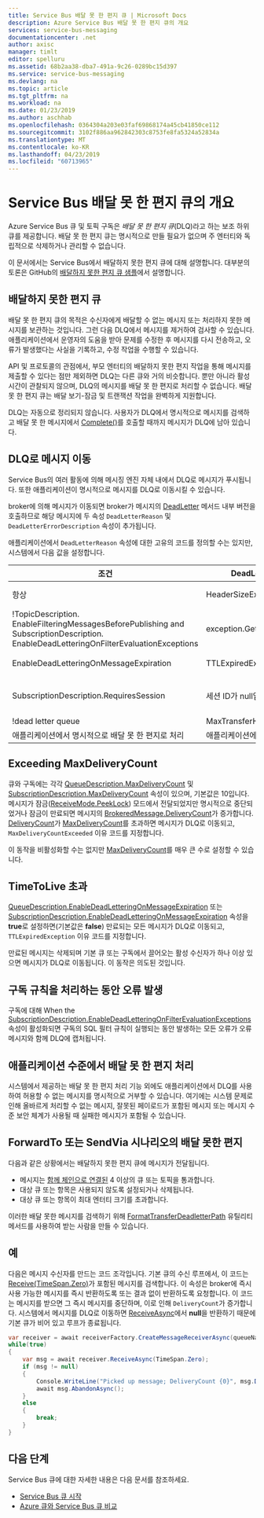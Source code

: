 ```yaml
---
title: Service Bus 배달 못 한 편지 큐 | Microsoft Docs
description: Azure Service Bus 배달 못 한 편지 큐의 개요
services: service-bus-messaging
documentationcenter: .net
author: axisc
manager: timlt
editor: spelluru
ms.assetid: 68b2aa38-dba7-491a-9c26-0289bc15d397
ms.service: service-bus-messaging
ms.devlang: na
ms.topic: article
ms.tgt_pltfrm: na
ms.workload: na
ms.date: 01/23/2019
ms.author: aschhab
ms.openlocfilehash: 0364304a203e03faf69868174a45cb41850ce112
ms.sourcegitcommit: 3102f886aa962842303c8753fe8fa5324a52834a
ms.translationtype: MT
ms.contentlocale: ko-KR
ms.lasthandoff: 04/23/2019
ms.locfileid: "60713965"
---
```

# <a name="overview-of-service-bus-dead-letter-queues"></a>Service Bus 배달 못 한 편지 큐의 개요

Azure Service Bus 큐 및 토픽 구독은 *배달 못 한 편지 큐*(DLQ)라고 하는 보조 하위 큐를 제공합니다. 배달 못 한 편지 큐는 명시적으로 만들 필요가 없으며 주 엔터티와 독립적으로 삭제하거나 관리할 수 없습니다.

이 문서에서는 Service Bus에서 배달하지 못한 편지 큐에 대해 설명합니다. 대부분의 토론은 GitHub의 [배달하지 못한 편지 큐 샘플](https://github.com/Azure/azure-service-bus/tree/master/samples/DotNet/Microsoft.ServiceBus.Messaging/DeadletterQueue)에서 설명합니다.
 
## <a name="the-dead-letter-queue"></a>배달하지 못한 편지 큐

배달 못 한 편지 큐의 목적은 수신자에게 배달할 수 없는 메시지 또는 처리하지 못한 메시지를 보관하는 것입니다. 그런 다음 DLQ에서 메시지를 제거하여 검사할 수 있습니다. 애플리케이션에서 운영자의 도움을 받아 문제를 수정한 후 메시지를 다시 전송하고, 오류가 발생했다는 사실을 기록하고, 수정 작업을 수행할 수 있습니다. 

API 및 프로토콜의 관점에서, 부모 엔터티의 배달하지 못한 편지 작업을 통해 메시지를 제출할 수 있다는 점만 제외하면 DLQ는 다른 큐와 거의 비슷합니다. 뿐만 아니라 활성 시간이 관찰되지 않으며, DLQ의 메시지를 배달 못 한 편지로 처리할 수 없습니다. 배달 못 한 편지 큐는 배달 보기-잠금 및 트랜잭션 작업을 완벽하게 지원합니다.

DLQ는 자동으로 정리되지 않습니다. 사용자가 DLQ에서 명시적으로 메시지를 검색하고 배달 못 한 메시지에서 [Complete()](/dotnet/api/microsoft.azure.servicebus.queueclient.completeasync)를 호출할 때까지 메시지가 DLQ에 남아 있습니다.

## <a name="moving-messages-to-the-dlq"></a>DLQ로 메시지 이동

Service Bus의 여러 활동에 의해 메시징 엔진 자체 내에서 DLQ로 메시지가 푸시됩니다. 또한 애플리케이션이 명시적으로 메시지를 DLQ로 이동시킬 수 있습니다. 

broker에 의해 메시지가 이동되면 broker가 메시지의 [DeadLetter](/dotnet/api/microsoft.azure.servicebus.queueclient.deadletterasync) 메서드 내부 버전을 호출하므로 해당 메시지에 두 속성 `DeadLetterReason` 및 `DeadLetterErrorDescription` 속성이 추가됩니다.

애플리케이션에서 `DeadLetterReason` 속성에 대한 고유의 코드를 정의할 수는 있지만, 시스템에서 다음 값을 설정합니다.

| 조건 | DeadLetterReason | DeadLetterErrorDescription |
| --- | --- | --- |
| 항상 |HeaderSizeExceeded |이 스트림에 할당된 크기를 초과합니다. |
| !TopicDescription.<br />EnableFilteringMessagesBeforePublishing and SubscriptionDescription.<br />EnableDeadLetteringOnFilterEvaluationExceptions |exception.GetType().Name |exception.Message |
| EnableDeadLetteringOnMessageExpiration |TTLExpiredException |메시지가 만료되어 배달 못 한 편지로 처리되었습니다. |
| SubscriptionDescription.RequiresSession |세션 ID가 null입니다. |세션이 활성화된 엔터티가 세션 식별자가 null인 메시지를 허용하지 않습니다. |
| !dead letter queue |MaxTransferHopCountExceeded |Null |
| 애플리케이션에서 명시적으로 배달 못 한 편지로 처리 |애플리케이션에서 지정 |애플리케이션에서 지정 |

## <a name="exceeding-maxdeliverycount"></a>Exceeding MaxDeliveryCount

큐와 구독에는 각각 [QueueDescription.MaxDeliveryCount](/dotnet/api/microsoft.servicebus.messaging.queuedescription.maxdeliverycount) 및 [SubscriptionDescription.MaxDeliveryCount](/dotnet/api/microsoft.servicebus.messaging.subscriptiondescription.maxdeliverycount) 속성이 있으며, 기본값은 10입니다. 메시지가 잠금([ReceiveMode.PeekLock](/dotnet/api/microsoft.azure.servicebus.receivemode)) 모드에서 전달되었지만 명시적으로 중단되었거나 잠금이 만료되면 메시지의 [BrokeredMessage.DeliveryCount](/dotnet/api/microsoft.servicebus.messaging.brokeredmessage)가 증가합니다. [DeliveryCount](/dotnet/api/microsoft.servicebus.messaging.brokeredmessage)가 [MaxDeliveryCount](/dotnet/api/microsoft.servicebus.messaging.queuedescription.maxdeliverycount)를 초과하면 메시지가 DLQ로 이동되고, `MaxDeliveryCountExceeded` 이유 코드를 지정합니다.

이 동작을 비활성화할 수는 없지만 [MaxDeliveryCount](/dotnet/api/microsoft.servicebus.messaging.queuedescription.maxdeliverycount)를 매우 큰 수로 설정할 수 있습니다.

## <a name="exceeding-timetolive"></a>TimeToLive 초과

[QueueDescription.EnableDeadLetteringOnMessageExpiration](/dotnet/api/microsoft.servicebus.messaging.queuedescription) 또는 [SubscriptionDescription.EnableDeadLetteringOnMessageExpiration](/dotnet/api/microsoft.servicebus.messaging.subscriptiondescription) 속성을 **true**로 설정하면(기본값은 **false**) 만료되는 모든 메시지가 DLQ로 이동되고, `TTLExpiredException` 이유 코드를 지정합니다.

만료된 메시지는 삭제되며 기본 큐 또는 구독에서 끌어오는 활성 수신자가 하나 이상 있으면 메시지가 DLQ로 이동됩니다. 이 동작은 의도된 것입니다.

## <a name="errors-while-processing-subscription-rules"></a>구독 규칙을 처리하는 동안 오류 발생

구독에 대해 When the [SubscriptionDescription.EnableDeadLetteringOnFilterEvaluationExceptions](/dotnet/api/microsoft.servicebus.messaging.subscriptiondescription) 속성이 활성화되면 구독의 SQL 필터 규칙이 실행되는 동안 발생하는 모든 오류가 오류 메시지와 함께 DLQ에 캡처됩니다.

## <a name="application-level-dead-lettering"></a>애플리케이션 수준에서 배달 못 한 편지 처리

시스템에서 제공하는 배달 못 한 편지 처리 기능 외에도 애플리케이션에서 DLQ를 사용하여 허용할 수 없는 메시지를 명시적으로 거부할 수 있습니다. 여기에는 시스템 문제로 인해 올바르게 처리할 수 없는 메시지, 잘못된 페이로드가 포함된 메시지 또는 메시지 수준 보안 체계가 사용될 때 실패한 메시지가 포함될 수 있습니다.

## <a name="dead-lettering-in-forwardto-or-sendvia-scenarios"></a>ForwardTo 또는 SendVia 시나리오의 배달 못한 편지

다음과 같은 상황에서는 배달하지 못한 편지 큐에 메시지가 전달됩니다.

- 메시지는 [함께 체인으로 연결된](service-bus-auto-forwarding.md) 4 이상의 큐 또는 토픽을 통과합니다.
- 대상 큐 또는 항목은 사용되지 않도록 설정되거나 삭제됩니다.
- 대상 큐 또는 항목이 최대 엔터티 크기를 초과합니다.

이러한 배달 못한 메시지를 검색하기 위해 [FormatTransferDeadletterPath](/dotnet/api/microsoft.azure.servicebus.entitynamehelper.formattransferdeadletterpath) 유틸리티 메서드를 사용하여 받는 사람을 만들 수 있습니다.

## <a name="example"></a>예

다음은 메시지 수신자를 만드는 코드 조각입니다. 기본 큐의 수신 루프에서, 이 코드는 [Receive(TimeSpan.Zero)](/dotnet/api/microsoft.servicebus.messaging.messagereceiver)가 포함된 메시지를 검색합니다. 이 속성은 broker에 즉시 사용 가능한 메시지를 즉시 반환하도록 또는 결과 없이 반환하도록 요청합니다. 이 코드는 메시지를 받으면 그 즉시 메시지를 중단하며, 이로 인해 `DeliveryCount`가 증가합니다. 시스템에서 메시지를 DLQ로 이동하면 [ReceiveAsync](/dotnet/api/microsoft.servicebus.messaging.messagereceiver)에서 **null**을 반환하기 때문에 기본 큐가 비어 있고 루프가 종료됩니다.

```csharp
var receiver = await receiverFactory.CreateMessageReceiverAsync(queueName, ReceiveMode.PeekLock);
while(true)
{
    var msg = await receiver.ReceiveAsync(TimeSpan.Zero);
    if (msg != null)
    {
        Console.WriteLine("Picked up message; DeliveryCount {0}", msg.DeliveryCount);
        await msg.AbandonAsync();
    }
    else
    {
        break;
    }
}
```

## <a name="next-steps"></a>다음 단계

Service Bus 큐에 대한 자세한 내용은 다음 문서를 참조하세요.

* [Service Bus 큐 시작](service-bus-dotnet-get-started-with-queues.md)
* [Azure 큐와 Service Bus 큐 비교](service-bus-azure-and-service-bus-queues-compared-contrasted.md)

